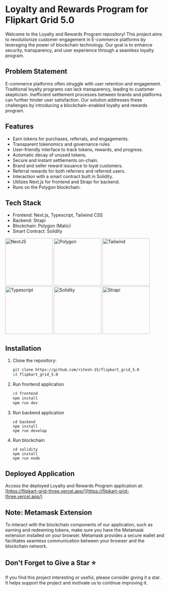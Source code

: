# Loyalty and Rewards Program for Flipkart Grid 5.0

Welcome to the Loyalty and Rewards Program repository! This project aims to revolutionize customer engagement in E-commerce platforms by leveraging the power of blockchain technology. Our goal is to enhance security, transparency, and user experience through a seamless loyalty program.

## Problem Statement

E-commerce platforms often struggle with user retention and engagement. Traditional loyalty programs can lack transparency, leading to customer skepticism. Inefficient settlement processes between brands and platforms can further hinder user satisfaction. Our solution addresses these challenges by introducing a blockchain-enabled loyalty and rewards program.

## Features

- Earn tokens for purchases, referrals, and engagements.
- Transparent tokenomics and governance rules.
- User-friendly interface to track tokens, rewards, and progress.
- Automatic decay of unused tokens.
- Secure and instant settlements on-chain.
- Brand and seller reward issuance to loyal customers.
- Referral rewards for both referrers and referred users.
- Interaction with a smart contract built in Solidity.
- Utilizes Next.js for frontend and Strapi for backend.
- Runs on the Polygon blockchain.

## Tech Stack

- Frontend: Next.js, Typescript, Tailwind CSS
- Backend: Strapi
- Blockchain: Polygon (Matic)
- Smart Contract: Solidity

<img src="https://github.com/ritesh-15/flipkart_grid_5.0/assets/82861420/71dbee46-d54d-4ac6-b5dc-11a6604c56de" alt="NextJS" style="max-width:300px; height:150px; object-fit:contain;"/>

<img src="https://github.com/ritesh-15/flipkart_grid_5.0/assets/82861420/5ff599f2-fe77-4e0e-a09d-c1c9ad6b3f5b" alt="Polygon" style="max-width:300px; height:150px; object-fit:contain;"/>

<img src="https://github.com/ritesh-15/flipkart_grid_5.0/assets/82861420/8da9e37d-4286-4b46-8b85-7949d235d861" alt="Tailwind" style="max-width:300px; height:150px; object-fit:contain;"/>

<img src="https://github.com/ritesh-15/flipkart_grid_5.0/assets/82861420/afd5270b-e8b9-411b-9f35-50237b10a22f" alt="Typescript" style="max-width:300px; height:150px; object-fit:contain;"/>

<img src="https://github.com/ritesh-15/flipkart_grid_5.0/assets/82861420/909a66c2-bd68-4cf8-a9fa-83fce5f08f3b" alt="Solidity" style="max-width:300px; height:150px; object-fit:contain;"/>

<img src="https://github.com/ritesh-15/flipkart_grid_5.0/assets/82861420/15fb6982-68a7-4bb8-8c0d-61bb87a599bc" alt="Strapi" style="max-width:300px; height:150px; object-fit:contain;"/>



## Installation

1. Clone the repository:
   ```sh
   git clone https://github.com/ritesh-15/flipkart_grid_5.0
   cd flipkart_grid_5.0
   ```
2. Run frontend application
   ```sh
   cd frontend
   npm install
   npm run dev
   ```
3. Run backend application
   ```
   cd backend
   npm install
   npm run develop
   ```
4. Run blockchain
   ```
   cd solidity
   npm install
   npm run node
   ```

## Deployed Application

Access the deployed Loyalty and Rewards Program application at: [https://flipkart-grid-three.vercel.app/](https://flipkart-grid-three.vercel.app/)

## Note: Metamask Extension

To interact with the blockchain components of our application, such as earning and redeeming tokens, make sure you have the Metamask extension installed on your browser. Metamask provides a secure wallet and facilitates seamless communication between your browser and the blockchain network.

## Don't Forget to Give a Star ⭐

If you find this project interesting or useful, please consider giving it a star. It helps support the project and motivate us to continue improving it.
